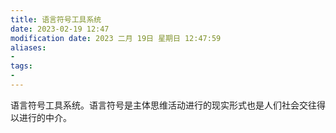```yaml
---
title: 语言符号工具系统
date: 2023-02-19 12:47
modification date: 2023 二月 19日 星期日 12:47:59
aliases: 
- 
tags: 
- 
---
```


语言符号工具系统。语言符号是主体思维活动进行的现实形式也是人们社会交往得以进行的中介。
